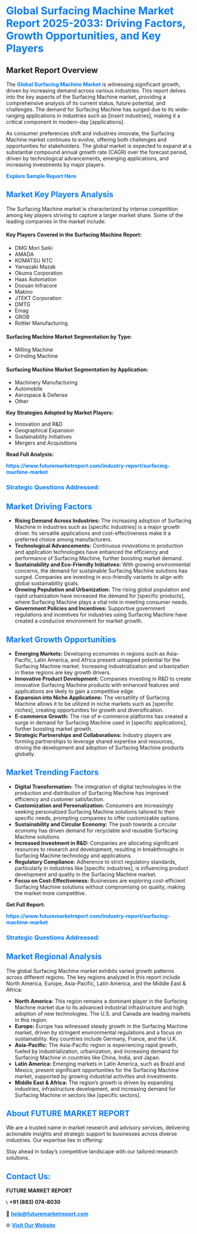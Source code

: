 <h1 style="color: #007BFF;">Global Surfacing Machine Market Report 2025-2033: Driving Factors, Growth Opportunities, and Key Players</h1>

<section id="overview">
<h2>Market Report Overview</h2>
<p>The <a href="https://www.futuremarketreport.com/industry-report/surfacing-machine-market" style="color: #007BFF; text-decoration: none;"><strong>Global Surfacing Machine Market</strong></a> is witnessing significant growth, driven by increasing demand across various industries. This report delves into the key aspects of the Surfacing Machine market, providing a comprehensive analysis of its current status, future potential, and challenges. The demand for Surfacing Machine has surged due to its wide-ranging applications in industries such as [insert industries], making it a critical component in modern-day [applications].</p>
<p>As consumer preferences shift and industries innovate, the Surfacing Machine market continues to evolve, offering both challenges and opportunities for stakeholders. The global market is expected to expand at a substantial compound annual growth rate (CAGR) over the forecast period, driven by technological advancements, emerging applications, and increasing investments by major players.</p>
</section>

<section id="overview">
<p><a href="https://www.futuremarketreport.com/request-sample/reportId=28873" style="color: #007BFF; text-decoration: none;"><strong>Explore Sample Report Here</strong></a></p>
</section>

<section id="key-players">
<h2 style="color: #007BFF;">Market Key Players Analysis</h2>
<p>The Surfacing Machine market is characterized by intense competition among key players striving to capture a larger market share. Some of the leading companies in the market include:</p>
<h4>Key Players Covered in the Surfacing Machine Report:</h4>
<ul><li>DMG Mori Seiki</li><li>AMADA</li><li>KOMATSU NTC</li><li>Yamazaki Mazak</li><li>Okuma Corporation</li><li>Haas Automation</li><li>Doosan Infracore</li><li>Makino</li><li>JTEKT Corporation</li><li>DMTG</li><li>Emag</li><li>GROB</li><li>Rottler Manufacturing</li></ul>
<h4>Surfacing Machine Market Segmentation by Type:</h4>
<ul><li>Milling Machine</li><li>Grinding Machine</li></ul>

<h4>Surfacing Machine Market Segmentation by Application:</h4>
<ul><li>Machinery Manufacturing</li><li>Automobile</li><li>Aerospace &amp; Defense</li><li>Other</li></ul>
<p><strong>Key Strategies Adopted by Market Players:</strong></p>
<ul>
<li>Innovation and R&D</li>
<li>Geographical Expansion</li>
<li>Sustainability Initiatives</li>
<li>Mergers and Acquisitions</li>
</ul>
</section>

<section>
<p><strong>Read Full Analysis: </strong></p><a href="https://www.futuremarketreport.com/industry-report/surfacing-machine-market" style="color: #007BFF; text-decoration: none;"><strong>https://www.futuremarketreport.com/industry-report/surfacing-machine-market</strong></a>
<h3 style="color: #007BFF;">Strategic Questions Addressed:</h3>
</section>

<section id="driving-factors">
<h2 style="color: #007BFF;">Market Driving Factors</h2>
<ul>
<li><strong>Rising Demand Across Industries:</strong> The increasing adoption of Surfacing Machine in industries such as [specific industries] is a major growth driver. Its versatile applications and cost-effectiveness make it a preferred choice among manufacturers.</li>
<li><strong>Technological Advancements:</strong> Continuous innovations in production and application technologies have enhanced the efficiency and performance of Surfacing Machine, further boosting market demand.</li>
<li><strong>Sustainability and Eco-Friendly Initiatives:</strong> With growing environmental concerns, the demand for sustainable Surfacing Machine solutions has surged. Companies are investing in eco-friendly variants to align with global sustainability goals.</li>
<li><strong>Growing Population and Urbanization:</strong> The rising global population and rapid urbanization have increased the demand for [specific products], where Surfacing Machine plays a vital role in meeting consumer needs.</li>
<li><strong>Government Policies and Incentives:</strong> Supportive government regulations and incentives for industries using Surfacing Machine have created a conducive environment for market growth.</li>
</ul>
</section>

<section id="growth-opportunities">
<h2 style="color: #007BFF;">Market Growth Opportunities</h2>
<ul>
<li><strong>Emerging Markets:</strong> Developing economies in regions such as Asia-Pacific, Latin America, and Africa present untapped potential for the Surfacing Machine market. Increasing industrialization and urbanization in these regions are key growth drivers.</li>
<li><strong>Innovative Product Development:</strong> Companies investing in R&D to create innovative Surfacing Machine products with enhanced features and applications are likely to gain a competitive edge.</li>
<li><strong>Expansion into Niche Applications:</strong> The versatility of Surfacing Machine allows it to be utilized in niche markets such as [specific niches], creating opportunities for growth and diversification.</li>
<li><strong>E-commerce Growth:</strong> The rise of e-commerce platforms has created a surge in demand for Surfacing Machine used in [specific applications], further boosting market growth.</li>
<li><strong>Strategic Partnerships and Collaborations:</strong> Industry players are forming partnerships to leverage shared expertise and resources, driving the development and adoption of Surfacing Machine products globally.</li>
</ul>
</section>

<section id="trending-factors">
<h2 style="color: #007BFF;">Market Trending Factors</h2>
<ul>
<li><strong>Digital Transformation:</strong> The integration of digital technologies in the production and distribution of Surfacing Machine has improved efficiency and customer satisfaction.</li>
<li><strong>Customization and Personalization:</strong> Consumers are increasingly seeking personalized Surfacing Machine solutions tailored to their specific needs, prompting companies to offer customizable options.</li>
<li><strong>Sustainability and Circular Economy:</strong> The push towards a circular economy has driven demand for recyclable and reusable Surfacing Machine solutions.</li>
<li><strong>Increased Investment in R&D:</strong> Companies are allocating significant resources to research and development, resulting in breakthroughs in Surfacing Machine technology and applications.</li>
<li><strong>Regulatory Compliance:</strong> Adherence to strict regulatory standards, particularly in industries like [specific industries], is influencing product development and quality in the Surfacing Machine market.</li>
<li><strong>Focus on Cost-Effectiveness:</strong> Businesses are exploring cost-efficient Surfacing Machine solutions without compromising on quality, making the market more competitive.</li>
</ul>
</section>

<section>
<p><strong>Get Full Report: </strong></p><a href="https://www.futuremarketreport.com/industry-report/surfacing-machine-market" style="color: #007BFF; text-decoration: none;"><strong>https://www.futuremarketreport.com/industry-report/surfacing-machine-market</strong></a>
<h3 style="color: #007BFF;">Strategic Questions Addressed:</h3>
</section>


<section id="regional-analysis">
<h2 style="color: #007BFF;">Market Regional Analysis</h2>
<p>The global Surfacing Machine market exhibits varied growth patterns across different regions. The key regions analyzed in this report include North America, Europe, Asia-Pacific, Latin America, and the Middle East & Africa:</p>
<ul>
<li><strong>North America:</strong> This region remains a dominant player in the Surfacing Machine market due to its advanced industrial infrastructure and high adoption of new technologies. The U.S. and Canada are leading markets in this region.</li>
<li><strong>Europe:</strong> Europe has witnessed steady growth in the Surfacing Machine market, driven by stringent environmental regulations and a focus on sustainability. Key countries include Germany, France, and the U.K.</li>
<li><strong>Asia-Pacific:</strong> The Asia-Pacific region is experiencing rapid growth, fueled by industrialization, urbanization, and increasing demand for Surfacing Machine in countries like China, India, and Japan.</li>
<li><strong>Latin America:</strong> Emerging markets in Latin America, such as Brazil and Mexico, present significant opportunities for the Surfacing Machine market, supported by growing industrial activities and investments.</li>
<li><strong>Middle East & Africa:</strong> The region’s growth is driven by expanding industries, infrastructure development, and increasing demand for Surfacing Machine in sectors like [specific sectors].</li>
</ul>
</section>

<footer>
<h2 style="color: #007BFF;">About FUTURE MARKET REPORT</h2>
<p>We are a trusted name in market research and advisory services, delivering actionable insights and strategic support to businesses across diverse industries. Our expertise lies in offering:</p>

<p>Stay ahead in today’s competitive landscape with our tailored research solutions.</p>

<h2 style="color: #007BFF;">Contact Us:</h2>
<p><strong>FUTURE MARKET REPORT</strong></p>
<p>📞 <strong>+91 (883) 074-8030</strong></p>
<p>📧 <strong><a href="mailto:help@futuremarketreport.com" style="color: #007BFF;">help@futuremarketreport.com</a></strong></p>
<p>🌐 <strong><a href="https://www.futuremarketreport.com/" style="color: #007BFF;">Visit Our Website</a></strong></p>
</footer>